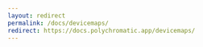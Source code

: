 ```yaml
---
layout: redirect
permalink: /docs/devicemaps/
redirect: https://docs.polychromatic.app/devicemaps/
---
```

